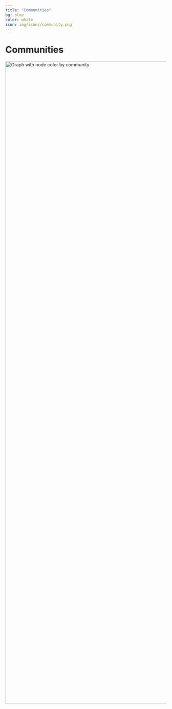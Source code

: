 ```yaml
---
title: "Communities"
bg: blue
color: white
icon: img/icons/community.png
---
```


# Communities

<img src="img/community.png" alt="Graph with node color by community" height="2000px" width="2000px">
